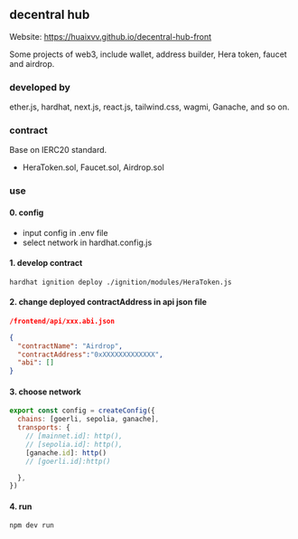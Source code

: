 ## decentral hub 

Website: https://huaixvv.github.io/decentral-hub-front

Some projects of web3, include wallet, address builder, Hera token, faucet and airdrop.

### developed by
ether.js, hardhat, next.js, react.js, tailwind.css, wagmi, Ganache, and so on.

### contract
Base on IERC20 standard. 
- HeraToken.sol, Faucet.sol, Airdrop.sol
  
### use

#### 0. config
- input config in .env file 
- select network in hardhat.config.js

#### 1. develop contract
``` shell
hardhat ignition deploy ./ignition/modules/HeraToken.js 
```

#### 2. change deployed contractAddress in api json file

```json
/frontend/api/xxx.abi.json

{
  "contractName": "Airdrop",
  "contractAddress":"0xXXXXXXXXXXXXX",
  "abi": []
}
```

#### 3. choose network
```javascript
export const config = createConfig({
  chains: [goerli, sepolia, ganache],
  transports: {
    // [mainnet.id]: http(),
    // [sepolia.id]: http(),
    [ganache.id]: http()
    // [goerli.id]:http()

  },
})
```

#### 4. run

```npm dev run```

